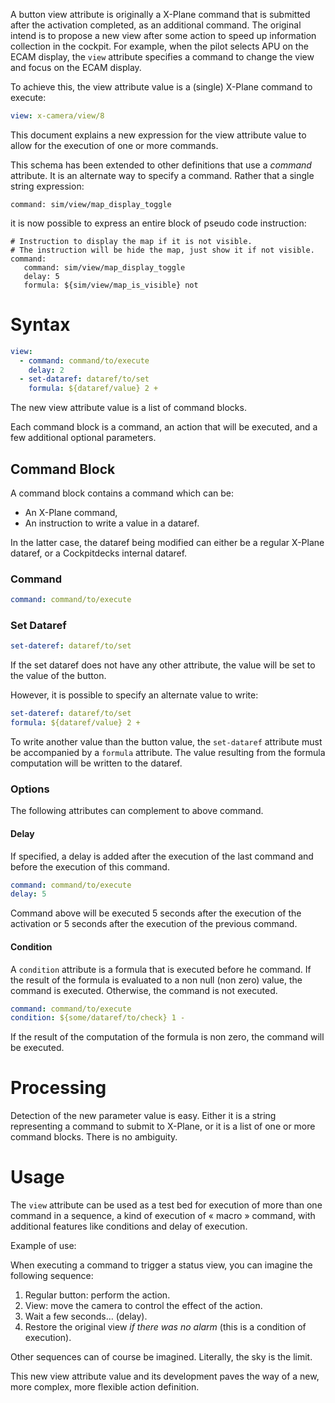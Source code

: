 A button view attribute is originally a X-Plane command that is submitted after the activation completed, as an additional command. The original intend is to propose a new view after some action to speed up information collection in the cockpit. For example, when the pilot selects APU on the ECAM display, the `view` attribute specifies a command to change the view and focus on the ECAM display.

To achieve this, the view attribute value is a (single) X-Plane command to execute:

```Yaml
view: x-camera/view/8
```

This document explains a new expression for the view attribute value to allow for the execution of one or more commands.

This schema has been extended to other definitions that use a *command* attribute. It is an alternate way to specify a command. Rather that a single string expression:

```
command: sim/view/map_display_toggle
```

it is now possible to express an entire block of pseudo code instruction:

```
# Instruction to display the map if it is not visible.
# The instruction will be hide the map, just show it if not visible.
command:
   command: sim/view/map_display_toggle
   delay: 5
   formula: ${sim/view/map_is_visible} not
```

# Syntax

```yaml
view:
  - command: command/to/execute
    delay: 2
  - set-dataref: dataref/to/set
    formula: ${dataref/value} 2 +
```

The new view attribute value is a list of command blocks.

Each command block is a command, an action that will be executed, and a few additional optional parameters.

## Command Block

A command block contains a command which can be:

- An X-Plane command,
- An instruction to write a value in a dataref.

In the latter case, the dataref being modified can either be a regular X-Plane dataref, or a Cockpitdecks internal dataref.

### Command

```yaml
command: command/to/execute
```

### Set Dataref

```yaml
set-dateref: dataref/to/set
```

If the set dataref does not have any other attribute, the value will be set to the value of the button.

However, it is possible to specify an alternate value to write:

```yaml
set-dateref: dataref/to/set
formula: ${dataref/value} 2 +
```

To write another value than the button value, the `set-dataref` attribute must be accompanied by a `formula` attribute. The value resulting from the formula computation will be written to the dataref.

### Options

The following attributes can complement to above command.

#### Delay

If specified, a delay is added after the execution of the last command and before the execution of this command.

```yaml
command: command/to/execute
delay: 5
```

Command above will be executed 5 seconds after the execution of the activation or 5 seconds after the execution of the previous command.

#### Condition

A `condition` attribute is a formula that is executed before he command. If the result of the formula is evaluated to a non null (non zero) value, the command is executed. Otherwise, the command is not executed.

```yaml
command: command/to/execute
condition: ${some/dataref/to/check} 1 -
```

If the result of the computation of the formula is non zero, the command will be executed.

# Processing

Detection of the new parameter value is easy. Either it is a string representing a command to submit to X-Plane, or it is a list of one or more command blocks. There is no ambiguity.

# Usage

The `view` attribute can be used as a test bed for execution of more than one command in a sequence, a kind of execution of « macro » command, with additional features like conditions and delay of execution.

Example of use:

When executing a command to trigger a status view, you can imagine the following sequence:

1. Regular button: perform the action.
2. View: move the camera to control the effect of the action.
3. Wait a few seconds… (delay).
4. Restore the original view *if there was no alarm* (this is a condition of execution).

Other sequences can of course be imagined. Literally, the sky is the limit.

This new view attribute value and its development paves the way of a new, more complex, more flexible action definition.
